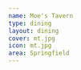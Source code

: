 ```yaml
---
name: Moe's Tavern
type: dining
layout: dining 
cover: mt.jpg
icon: mt.jpg
area: Springfield
---
```

